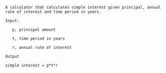 `A calculator that calculates simple interest given principal, annual rate of interest and time period in years.`

`Input:`

`   p, principal amount`

`   t, time period in years`

`   r, annual rate of interest`

`Output`

   `simple interest = p*t*r`
